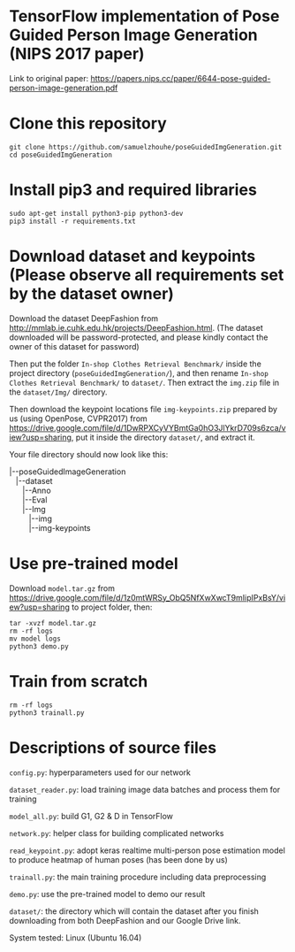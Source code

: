 # TensorFlow implementation of Pose Guided Person Image Generation (NIPS 2017 paper)
Link to original paper: https://papers.nips.cc/paper/6644-pose-guided-person-image-generation.pdf

# Clone this repository
```
git clone https://github.com/samuelzhouhe/poseGuidedImgGeneration.git
cd poseGuidedImgGeneration
```

# Install pip3 and required libraries
```
sudo apt-get install python3-pip python3-dev
pip3 install -r requirements.txt
```


# Download dataset and keypoints (Please observe all requirements set by the dataset owner)
Download the dataset DeepFashion from http://mmlab.ie.cuhk.edu.hk/projects/DeepFashion.html. (The dataset downloaded will be password-protected, and please kindly contact the owner of this dataset for password)       

Then put the folder ```In-shop Clothes Retrieval Benchmark/``` inside the project directory (```poseGuidedImgGeneration/```), and then rename ```In-shop Clothes Retrieval Benchmark/``` to ```dataset/```. Then extract the ```img.zip``` file in the ```dataset/Img/``` directory.      

Then download the keypoint locations file ```img-keypoints.zip``` prepared by us (using OpenPose, CVPR2017) from https://drive.google.com/file/d/1DwRPXCyVYBmtGa0hO3JlYkrD709s6zca/view?usp=sharing, put it inside the directory ```dataset/```, and extract it.  

Your file directory should now look like this:    

|--poseGuidedImageGeneration     
&nbsp;&nbsp;&nbsp;|--dataset     
&nbsp;&nbsp;&nbsp;&nbsp;&nbsp;&nbsp;|--Anno    
&nbsp;&nbsp;&nbsp;&nbsp;&nbsp;&nbsp;|--Eval   
&nbsp;&nbsp;&nbsp;&nbsp;&nbsp;&nbsp;|--Img      
&nbsp;&nbsp;&nbsp;&nbsp;&nbsp;&nbsp;&nbsp;&nbsp;&nbsp;|--img  
&nbsp;&nbsp;&nbsp;&nbsp;&nbsp;&nbsp;&nbsp;&nbsp;&nbsp;|--img-keypoints  


# Use pre-trained model
Download ```model.tar.gz``` from https://drive.google.com/file/d/1z0mtWRSy_ObQ5NfXwXwcT9mIipIPxBsY/view?usp=sharing to project folder, then:
```
tar -xvzf model.tar.gz
rm -rf logs
mv model logs
python3 demo.py
```
# Train from scratch
```
rm -rf logs
python3 trainall.py
```

# Descriptions of source files

```config.py```: hyperparameters used for our network

```dataset_reader.py```: load training image data batches and process them for training

```model_all.py```: build G1, G2 & D in TensorFlow

```network.py```: helper class for building complicated networks

```read_keypoint.py```: adopt keras realtime multi-person pose estimation model to produce heatmap of human poses (has been done by us)

```trainall.py```: the main training procedure including data preprocessing

```demo.py```: use the pre-trained model to demo our result

```dataset/```: the directory which will contain the dataset after you finish downloading from both DeepFashion and our Google Drive link.

System tested: Linux (Ubuntu 16.04)
